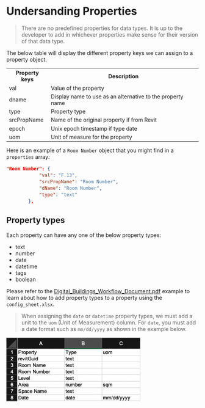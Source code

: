 # Undersanding Properties

>There are no predefined properties for data types. It is up to the developer to add in whichever properties make sense for their version of that data type.

The below table will display the different property keys we can assign to a property object.
<table>
  <tbody>
    <tr>
      <th>Property keys</th>
      <th>Description</th>
    </tr>
    <tr>
      <td>val</td>
      <td align="left">Value of the property</td>
    </tr>
    <tr>
      <td>dname</td>
      <td align="left">Display name to use as an alternative to the property name</td>
    </tr>
    <tr>
      <td>type</td>
      <td align="left">
       Property type
      </td>
    </tr>
     <tr>
      <td>srcPropName</td>
      <td align="left">Name of the original property if from Revit</td>
    </tr>
     <tr>
      <td>epoch</td>
      <td align="left">Unix epoch timestamp if type date</td>
    </tr>
     <tr>
      <td>uom</td>
      <td align="left">Unit of measure for the property</td>
    </tr>
  </tbody>
</table>

Here is an example of a `Room Number` object that you might find in a `properties` array:

```json
"Room Number": {
            "val": "F.13",
            "srcPropName": "Room Number",
            "dName": "Room Number",
            "type": "text"
        },
```

## Property types
Each property can have any one of the below property types:
* text
* number
* date
* datetime
* tags
* boolean

Please refer to the [Digital_Buildings_Workflow_Document.pdf](../../example_asset_twin/Digital_Buildings_Workflow_Document.pdf) example to learn about how to add property types to a property using the `config_sheet.xlsx`.

>When assigning the `date` or `datetime` property types, we must add a unit to the `uom` (Unit of Measurement) column. For `date`, you must add a date format such as `mm/dd/yyyy` as shown in the example below. 

![properties example](../../../img/properties_example.png)
